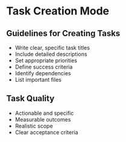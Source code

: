 # Task Creation Mode

## Guidelines for Creating Tasks

- Write clear, specific task titles
- Include detailed descriptions
- Set appropriate priorities
- Define success criteria
- Identify dependencies
- List important files

## Task Quality

- Actionable and specific
- Measurable outcomes
- Realistic scope
- Clear acceptance criteria
